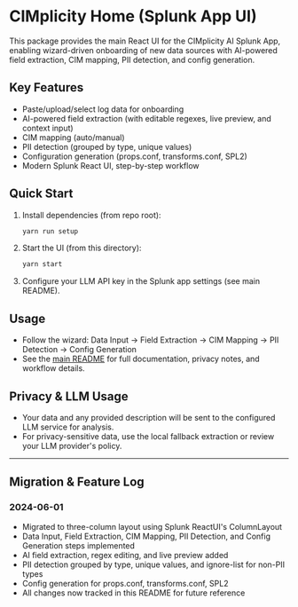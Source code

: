 # CIMplicity Home (Splunk App UI)

This package provides the main React UI for the CIMplicity AI Splunk App, enabling wizard-driven onboarding of new data sources with AI-powered field extraction, CIM mapping, PII detection, and config generation.

## Key Features
- Paste/upload/select log data for onboarding
- AI-powered field extraction (with editable regexes, live preview, and context input)
- CIM mapping (auto/manual)
- PII detection (grouped by type, unique values)
- Configuration generation (props.conf, transforms.conf, SPL2)
- Modern Splunk React UI, step-by-step workflow

## Quick Start
1. Install dependencies (from repo root):
   ```sh
   yarn run setup
   ```
2. Start the UI (from this directory):
   ```sh
   yarn start
   ```
3. Configure your LLM API key in the Splunk app settings (see main README).

## Usage
- Follow the wizard: Data Input → Field Extraction → CIM Mapping → PII Detection → Config Generation
- See the [main README](../../../../README.md) for full documentation, privacy notes, and workflow details.

## Privacy & LLM Usage
- Your data and any provided description will be sent to the configured LLM service for analysis.
- For privacy-sensitive data, use the local fallback extraction or review your LLM provider's policy.

---

## Migration & Feature Log

### 2024-06-01
- Migrated to three-column layout using Splunk ReactUI's ColumnLayout
- Data Input, Field Extraction, CIM Mapping, PII Detection, and Config Generation steps implemented
- AI field extraction, regex editing, and live preview added
- PII detection grouped by type, unique values, and ignore-list for non-PII types
- Config generation for props.conf, transforms.conf, SPL2
- All changes now tracked in this README for future reference

